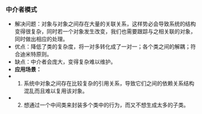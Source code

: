 ### 中介者模式
* 解决问题：对象与对象之间存在大量的关联关系，这样势必会导致系统的结构变得很复杂，同时若一个对象发生改变，我们也需要跟踪与之相关联的对象，同时做出相应的处理。
* 优点：降低了类的复杂度，将一对多转化成了一对一；各个类之间的解耦；符合迪米特原则。
* 缺点：中介者会庞大，变得复杂难以维护。
* **应用场景：**
* 1. 系统中对象之间存在比较复杂的引用关系，导致它们之间的依赖关系结构混乱而且难以复用该对象。 
* 2. 想通过一个中间类来封装多个类中的行为，而又不想生成太多的子类。